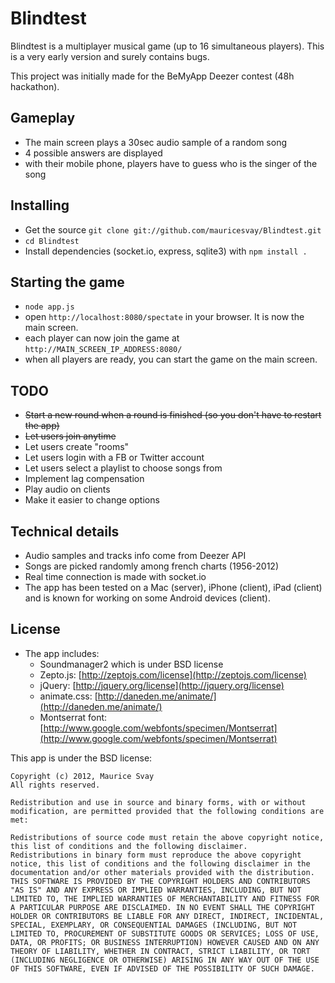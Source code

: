 Blindtest
=========

Blindtest is a multiplayer musical game (up to 16 simultaneous players). This is a very early version and surely contains bugs.

This project was initially made for the BeMyApp Deezer contest (48h hackathon).

Gameplay
--------
* The main screen plays a 30sec audio sample of a random song
* 4 possible answers are displayed
* with their mobile phone, players have to guess who is the singer of the song

Installing
----------
* Get the source `git clone git://github.com/mauricesvay/Blindtest.git`
* `cd Blindtest`
* Install dependencies (socket.io, express, sqlite3) with `npm install .`

Starting the game
-----------------
* `node app.js`
* open `http://localhost:8080/spectate` in your browser. It is now the main screen.
* each player can now join the game at `http://MAIN_SCREEN_IP_ADDRESS:8080/`
* when all players are ready, you can start the game on the main screen. 

TODO
----
* ~~Start a new round when a round is finished (so you don't have to restart the app)~~
* ~~Let users join anytime~~
* Let users create "rooms"
* Let users login with a FB or Twitter account
* Let users select a playlist to choose songs from
* Implement lag compensation
* Play audio on clients
* Make it easier to change options


Technical details
-----------------
* Audio samples and tracks info come from Deezer API
* Songs are picked randomly among french charts (1956-2012)
* Real time connection is made with socket.io
* The app has been tested on a Mac (server), iPhone (client), iPad (client) and is known for working on some Android devices (client).

License
-------
* The app includes:
  * Soundmanager2 which is under BSD license
  * Zepto.js: [http://zeptojs.com/license](http://zeptojs.com/license)
  * jQuery: [http://jquery.org/license](http://jquery.org/license)
  * animate.css: [http://daneden.me/animate/](http://daneden.me/animate/)
  * Montserrat font: [http://www.google.com/webfonts/specimen/Montserrat](http://www.google.com/webfonts/specimen/Montserrat)

This app is under the BSD license:

    Copyright (c) 2012, Maurice Svay
    All rights reserved.

    Redistribution and use in source and binary forms, with or without modification, are permitted provided that the following conditions are met:

    Redistributions of source code must retain the above copyright notice, this list of conditions and the following disclaimer.
    Redistributions in binary form must reproduce the above copyright notice, this list of conditions and the following disclaimer in the documentation and/or other materials provided with the distribution.
    THIS SOFTWARE IS PROVIDED BY THE COPYRIGHT HOLDERS AND CONTRIBUTORS "AS IS" AND ANY EXPRESS OR IMPLIED WARRANTIES, INCLUDING, BUT NOT LIMITED TO, THE IMPLIED WARRANTIES OF MERCHANTABILITY AND FITNESS FOR A PARTICULAR PURPOSE ARE DISCLAIMED. IN NO EVENT SHALL THE COPYRIGHT HOLDER OR CONTRIBUTORS BE LIABLE FOR ANY DIRECT, INDIRECT, INCIDENTAL, SPECIAL, EXEMPLARY, OR CONSEQUENTIAL DAMAGES (INCLUDING, BUT NOT LIMITED TO, PROCUREMENT OF SUBSTITUTE GOODS OR SERVICES; LOSS OF USE, DATA, OR PROFITS; OR BUSINESS INTERRUPTION) HOWEVER CAUSED AND ON ANY THEORY OF LIABILITY, WHETHER IN CONTRACT, STRICT LIABILITY, OR TORT (INCLUDING NEGLIGENCE OR OTHERWISE) ARISING IN ANY WAY OUT OF THE USE OF THIS SOFTWARE, EVEN IF ADVISED OF THE POSSIBILITY OF SUCH DAMAGE.